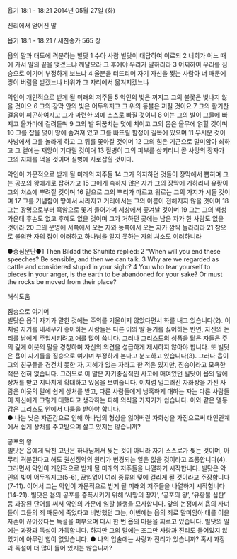 욥기 18:1 - 18:21 
2014년 05월 27일 (화)

진리에서 얻어진 말



욥기 18:1 - 18:21 / 새찬송가 565 장


욥의 말과 태도에 격분하는 빌닷
1 수아 사람 빌닷이 대답하여 이르되 2 너희가 어느 때에 가서 말의 끝을 맺겠느냐 깨달으라 그 후에야 우리가 말하리라 3 어찌하여 우리를 짐승으로 여기며 부정하게 보느냐 4 울분을 터뜨리며 자기 자신을 찢는 사람아 너 때문에 땅이 버림을 받겠느냐 바위가 그 자리에서 옮겨지겠느냐

악인이 개인적으로 받게 될 미래의 저주들
5 악인의 빛은 꺼지고 그의 불꽃은 빛나지 않을 것이요 6 그의 장막 안의 빛은 어두워지고 그 위의 등불은 꺼질 것이요 7 그의 활기찬 걸음이 피곤하여지고 그가 마련한 꾀에 스스로 빠질 것이니 8 이는 그의 발이 그물에 빠지고 올가미에 걸려들며 9 그의 발 뒤꿈치는 덫에 치이고 그의 몸은 올무에 얽힐 것이며 10 그를 잡을 덫이 땅에 숨겨져 있고 그를 빠뜨릴 함정이 길목에 있으며 11 무서운 것이 사방에서 그를 놀라게 하고 그 뒤를 쫓아갈 것이며 12 그의 힘은 기근으로 말미암아 쇠하고 그 곁에는 재앙이 기다릴 것이며 13 질병이 그의 피부를 삼키리니 곧 사망의 장자가 그의 지체를 먹을 것이며 질병에 사로잡힐 것이다. 

악인이 가문적으로 받게 될 미래의 저주들
14 그가 의지하던 것들이 장막에서 뽑히며 그는 공포의 왕에게로 잡혀가고 15 그에게 속하지 않은 자가 그의 장막에 거하리니 유황이 그의 처소에 뿌려질 것이며 16 밑으로 그의 뿌리가 마르고 위로는 그의 가지가 시들 것이며 17 그를 기념함이 땅에서 사라지고 거리에서는 그의 이름이 전해지지 않을 것이며 18 그는 광명으로부터 흑암으로 쫓겨 들어가며 세상에서 쫓겨날 것이며 19 그는 그의 백성 가운데 후손도 없고 후예도 없을 것이며 그가 거하던 곳에는 남은 자가 한 사람도 없을 것이라 20 그의 운명에 서쪽에서 오는 자와 동쪽에서 오는 자가 깜짝 놀라리라 21 참으로 불의한 자의 집이 이러하고 하나님을 알지 못하는 자의 처소도 이러하니라


●중심문단●1 Then Bildad the Shuhite replied: 2 “When will you end these speeches? Be sensible, and then we can talk. 3 Why are we regarded as cattle and considered stupid in your sight? 4 You who tear yourself to pieces in your anger, is the earth to be abandoned for your sake? Or must the rocks be moved from their place?

해석도움





짐승으로 여기며  
빌닷은 욥이 자기가 말한 것에는 주의를 기울이지 않았다면서 화를 내고 있습니다(2). 이처럼 자기를 내세우기 좋아하는 사람들은 다른 이의 말 듣기를 싫어하는 반면, 자신의 논리를 남에게 주입시키려고 애를 많이 씁니다. 그러나 그리스도의 성품을 닮은 자들은 주의 깊게 이웃의 말을 경청하며 자신의 의견을 성급하게 제시하지 않아야 합니다. 또 빌닷은 욥이 자기들을 짐승으로 여기며 부정하게 본다고 분노하고 있습니다(3). 그러나 욥이 그의 친구들을 경건치 못한 자, 지혜가 없는 자라고 한 적은 있지만, 짐승이라고 모욕한 적은 전혀 없습니다. 그러므로 이 말은 자기중심적인 사고에 매여있던 빌닷이 욥의 말에 상처를 받고 지나치게 확대하고 있음을 보여줍니다. 이처럼 일그러진 자화상을 가진 사람은 이웃의 말에 쉽게 상처를 받고, 다른 사람들에게 냉혹하게 대하는 자는 다른 사람들이 자신에게 그렇게 대했다고 생각하는 피해 의식을 가지기가 쉽습니다. 이와 같은 열등감은 그리스도 안에서 다룸을 받아야 합니다.  
● 나는 낮은 자존감으로 인해 하나님의 형상을 잃어버린 자화상을 가짐으로써 대인관계에서 쉽게 상처를 주고받으며 살고 있지는 않습니까?

공포의 왕  
빌닷은 욥에게 닥친 고난은 하나님께서 찢는 것이 아니라 자기 스스로가 찢는 것이며, 아무리 격분한다고 해도 권선징악의 원리가 변경되는 일은 없을 것이라고 조롱합니다(4). 그러면서 악인이 개인적으로 받게 될 미래의 저주들을 나열하기 시작합니다. 빌닷은 악인의 빛이 어두워지고(5-6), 끊임없이 여러 종류의 덫에 걸리게 될 것이라고 주장합니다(7-11). 이어서 그는 악인이 가문적으로 받게 될 미래의 저주들을 나열하기 시작합니다(14-21). 빌닷은 욥의 공포를 증폭시키기 위해 ‘사망의 장자’, ‘공포의 왕’, ‘유황불 심판’ 등 과장된 단어를 써서 악인의 가문에 임할 불행을 묘사합니다. 앞의 논쟁에서 욥의 자녀들이 그들의 죄 때문에 죽었다고 비방했던 그는, 이번에는 욥의 죄로 말미암아 대를 이을 자손이 끊어졌다는 독설을 퍼부으며 다시 한 번 욥의 마음을 찌르고 있습니다. 빌닷의 말에는 과장과 독설이 가득합니다. 하지만 그의 말에는 조그만 사랑과 진리도 들어있지 않았기에 아무런 힘이 없었습니다. 
● 나의 입술에는 사랑과 진리가 있습니까? 혹시 과장과 독설이 더 많이 들어 있지는 않습니까?